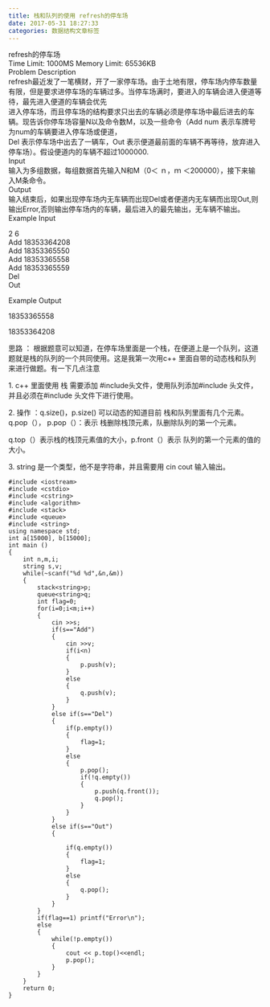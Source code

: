 ```yaml
---
title: 栈和队列的使用 refresh的停车场
date: 2017-05-31 18:27:33
categories: 数据结构文章标签
---
```

refresh的停车场  
Time Limit: 1000MS Memory Limit: 65536KB  
Problem Description  
refresh最近发了一笔横财，开了一家停车场。由于土地有限，停车场内停车数量有限，但是要求进停车场的车辆过多。当停车场满时，要进入的车辆会进入便道等待，最先进入便道的车辆会优先  
进入停车场，而且停车场的结构要求只出去的车辆必须是停车场中<!-- more -->最后进去的车辆。现告诉你停车场容量N以及命令数M，以及一些命令（Add num
表示车牌号为num的车辆要进入停车场或便道，  
Del 表示停车场中出去了一辆车，Out 表示便道最前面的车辆不再等待，放弃进入停车场）。假设便道内的车辆不超过1000000.  
Input  
输入为多组数据，每组数据首先输入N和M（0＜ ｎ，ｍ ＜200000），接下来输入M条命令。  
Output  
输入结束后，如果出现停车场内无车辆而出现Del或者便道内无车辆而出现Out,则输出Error,否则输出停车场内的车辆，最后进入的最先输出，无车辆不输出。  
Example Input  
  
2 6  
Add 18353364208  
Add 18353365550  
Add 18353365558  
Add 18353365559  
Del  
Out  
  
Example Output  
  
18353365558  

18353364208

思路 ： 根据题意可以知道，在停车场里面是一个栈，在便道上是一个队列，这道题就是栈的队列的一个共同使用。这是我第一次用c++
里面自带的动态栈和队列来进行做题。有一下几点注意

1\. c++ 里面使用 栈 需要添加 #include<stack>头文件，使用队列添加#include <queue>
头文件，并且必须在#include <iostream> 头文件下进行使用。

2\. 操作 ：q.size()，p.size() 可以动态的知道目前 栈和队列里面有几个元素。q.pop（）， p.pop（）：表示
栈删除栈顶元素，队删除队列的第一个元素。

q.top（）表示栈的栈顶元素值的大小，p.front（）表示 队列的第一个元素的值的大小。  

3\. string 是一个类型，他不是字符串，并且需要用 cin cout 输入输出。

    
    
    #include <iostream>
    #include <cstdio>
    #include <cstring>
    #include <algorithm>
    #include <stack>
    #include <queue>
    #include <string>
    using namespace std;
    int a[15000], b[15000];
    int main ()
    {
        int n,m,i;
        string s,v;
        while(~scanf("%d %d",&n,&m))
        {
            stack<string>p;
            queue<string>q;
            int flag=0;
            for(i=0;i<m;i++)
            {
                cin >>s;
                if(s=="Add")
                {
                    cin >>v;
                    if(i<n)
                    {
                        p.push(v);
                    }
                    else
                    {
                        q.push(v);
                    }
                }
                else if(s=="Del")
                {
                    if(p.empty())
                    {
                        flag=1;
                    }
                    else
                    {
                        p.pop();
                        if(!q.empty())
                        {
                            p.push(q.front());
                            q.pop();
                        }
                    }
                }
                else if(s=="Out")
                {
    
                    if(q.empty())
                    {
                        flag=1;
                    }
                    else
                    {
                        q.pop();
                    }
                }
            }
            if(flag==1) printf("Error\n");
            else
            {
                while(!p.empty())
                {
                    cout << p.top()<<endl;
                    p.pop();
                }
            }
        }
        return 0;
    }

  
  

